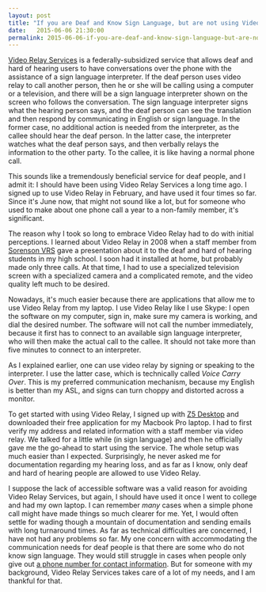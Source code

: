 ```yaml
---
layout: post
title: "If you are Deaf and Know Sign Language, but are not using Video Relay Services, you are Missing Out"
date:   2015-06-06 21:30:00
permalink: 2015-06-06-if-you-are-deaf-and-know-sign-language-but-are-not-using-video-relay-services-you-are-missing-out
---
```


[Video Relay Services](https://www.fcc.gov/guides/video-relay-services) is a federally-subsidized
service that allows deaf and hard of hearing users to have conversations over the phone with the
assistance of a sign language interpreter. If the deaf person uses video relay to call another
person, then he or she will be calling using a computer or a television, and there will be a sign
language interpreter shown on the screen who follows the conversation. The sign language interpreter
signs what the hearing person says, and the deaf person can see the translation and then respond by
communicating in English or sign language. In the former case, no additional action is needed from
the interpreter, as the callee should hear the deaf person. In the latter case, the interpreter
watches what the deaf person says, and then verbally relays the information to the other party. To
the callee, it is like having a normal phone call.

This sounds like a tremendously beneficial service for deaf people, and I admit it: I should have
been using Video Relay Services a long time ago. I signed up to use Video Relay in February, and
have used it four times so far. Since it's June now, that might not sound like a lot, but for
someone who used to make about one phone call a year to a non-family member, it's significant.

The reason why I took so long to embrace Video Relay had to do with initial perceptions.  I learned
about Video Relay in 2008 when a staff member from [Sorenson VRS](http://www.sorensonvrs.com/) gave
a presentation about it to the deaf and hard of hearing students in my high school. I soon had it
installed at home, but probably made only three calls. At that time, I had to use a specialized
television screen with a specialized camera and a complicated remote, and the video quality left
much to be desired.

Nowadays, it's much easier because there are applications that allow me to use Video Relay from my
laptop. I use Video Relay like I use Skype: I open the software on my computer, sign in, make sure
my camera is working, and dial the desired number. The software will not call the number
immediately, because it first has to connect to an available sign language interpreter, who will
then make the actual call to the callee.  It should not take more than five minutes to connect to an
interpreter.

As I explained earlier, one can use video relay by signing or speaking to the interpreter. I use the
latter case, which is technically called *Voice Carry Over*. This is my preferred communication
mechanism, because my English is better than my ASL, and signs can turn choppy and distorted across
a monitor.

To get started with using Video Relay, I signed up with [Z5
Desktop](http://www.zvrs.com/products/softwareapps/z5-desktop---new) and downloaded their free
application for my Macbook Pro laptop. I had to first verify my address and related information with
a staff member via video relay. We talked for a little while (in sign language) and then he
officially gave me the go-ahead to start using the service. The whole setup was much easier than I
expected. Surprisingly, he never asked me for documentation regarding my hearing loss, and as far as
I know, only deaf and hard of hearing people are allowed to use Video Relay.

I suppose the lack of accessible software was a valid reason for avoiding Video Relay Services, but
again, I should have used it once I went to college and had my own laptop. I can remember *many*
cases when a simple phone call might have made things so much clearer for me. Yet, I would often
settle for wading though a mountain of documentation and sending emails with long turnaround times.
As far as technical difficulties are concerned, I have not had any problems so far. My one concern
with accommodating the communication needs for deaf people is that there are some who do not know
sign language. They would still struggle in cases when people only give out [a phone number for
contact
information](http://danieltakeshi.github.io/2015/01/31/deaf-friendly-tactic-provide-an-email-address/).
But for someone with my background, Video Relay Services takes care of a lot of my needs, and I am
thankful for that.



